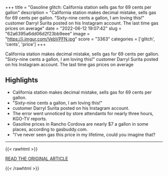 +++
title = "Gasoline glitch: California station sells gas for 69 cents per gallon"
description = "California station makes decimal mistake, sells gas for 69 cents per gallon. \"Sixty-nine cents a gallon, I am loving this!\" customer Darryl Surita posted on his Instagram account. The last time gas prices on average"
date = "2022-06-12 19:07:42"
slug = "62a6395a6dd06d2f23bb9eee"
image = "https://i.imgur.com/VebVPFN.jpg"
score = "3363"
categories = ['glitch', 'cents', 'price']
+++

California station makes decimal mistake, sells gas for 69 cents per gallon. \"Sixty-nine cents a gallon, I am loving this!\" customer Darryl Surita posted on his Instagram account. The last time gas prices on average

## Highlights

- California station makes decimal mistake, sells gas for 69 cents per gallon.
- "Sixty-nine cents a gallon, I am loving this!"
- customer Darryl Surita posted on his Instagram account.
- The error went unnoticed by store attendants for nearly three hours, KGO-TV reports.
- Gasoline prices in Rancho Cordova are nearly $7 a gallon in some places, according to gasbuddy.com.
- "I’ve never seen gas this price in my lifetime, could you imagine that?

---

{{< rawhtml >}}
  <p class="article-category">
    <a target="_blank" href="https://www.kiro7.com/news/trending/gasoline-glitch-california-station-sells-gas-69-cents-per-gallon/WQLGO6ANCZECZDQXYON6KH22JI/">READ THE ORIGINAL ARTICLE</a>
  </p>
{{< /rawhtml >}}
